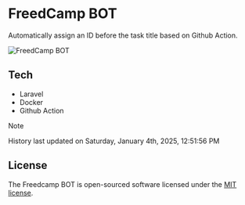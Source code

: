 # FreedCamp BOT

Automatically assign an ID before the task title based on Github Action.

![FreedCamp BOT](https://repository-images.githubusercontent.com/737932867/7d34798b-2680-471c-b089-a78a718d3d6a)

## Tech

- Laravel
- Docker
- Github Action

> [!NOTE]  
> History last updated on Saturday, January 4th, 2025, 12:51:56 PM

## License

The Freedcamp BOT is open-sourced software licensed under the [MIT license](https://opensource.org/licenses/MIT).
